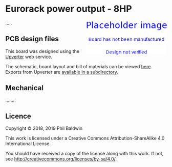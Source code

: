 # Eurorack power output - 8HP

<img align="right" src="./PlaceholderImage.png">

.....

## PCB design files

This board was designed using the [Upverter](https://upverter.com) web service.

The schematic, board layout and bill of materials can be viewed [here](https://upverter.com/design/trebuchetindustries/54bd4b3bfcb79688/eurorack-power-output---8hp/). Exports from Upverter are [available in a subdirectory](./Upverter%20exports).

## Mechanical

........

## Licence

Copyright © 2018, 2019 Phil Baldwin

This work is licensed under a Creative Commons Attribution-ShareAlike 4.0 International License.

You should have received a copy of the license along with this work. If not, see <http://creativecommons.org/licenses/by-sa/4.0/>.
